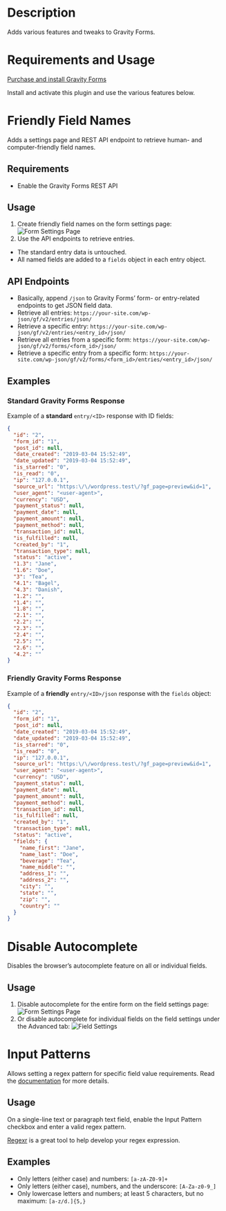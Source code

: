 # Description

Adds various features and tweaks to Gravity Forms.

# Requirements and Usage

[Purchase and install Gravity Forms](https://www.gravityforms.com/pricing/)

Install and activate this plugin and use the various features below.

# Friendly Field Names

Adds a settings page and REST API endpoint to retrieve human- and computer-friendly field names.

## Requirements

- Enable the Gravity Forms REST API

## Usage

1. Create friendly field names on the form settings page:
  ![Form Settings Page](img/friendly-field-names-form.png)
2. Use the API endpoints to retrieve entries.
  - The standard entry data is untouched.
  - All named fields are added to a `fields` object in each entry object.

## API Endpoints

- Basically, append `/json` to Gravity Forms’ form- or entry-related endpoints to get JSON field data.
- Retrieve all entries:  `https://your-site.com/wp-json/gf/v2/entries/json/`
- Retrieve a specific entry:  `https://your-site.com/wp-json/gf/v2/entries/<entry_id>/json/`
- Retrieve all entries from a specific form:  `https://your-site.com/wp-json/gf/v2/forms/<form_id>/json/`
- Retrieve a specific entry from a specific form:  `https://your-site.com/wp-json/gf/v2/forms/<form_id>/entries/<entry_id>/json/`

## Examples

### Standard Gravity Forms Response

Example of a **standard** `entry/<ID>` response with ID fields:

```json
{
  "id": "2",
  "form_id": "1",
  "post_id": null,
  "date_created": "2019-03-04 15:52:49",
  "date_updated": "2019-03-04 15:52:49",
  "is_starred": "0",
  "is_read": "0",
  "ip": "127.0.0.1",
  "source_url": "https:\/\/wordpress.test\/?gf_page=preview&id=1",
  "user_agent": "<user-agent>",
  "currency": "USD",
  "payment_status": null,
  "payment_date": null,
  "payment_amount": null,
  "payment_method": null,
  "transaction_id": null,
  "is_fulfilled": null,
  "created_by": "1",
  "transaction_type": null,
  "status": "active",
  "1.3": "Jane",
  "1.6": "Doe",
  "3": "Tea",
  "4.1": "Bagel",
  "4.3": "Danish",
  "1.2": "",
  "1.4": "",
  "1.8": "",
  "2.1": "",
  "2.2": "",
  "2.3": "",
  "2.4": "",
  "2.5": "",
  "2.6": "",
  "4.2": ""
}
```

### Friendly Gravity Forms Response

Example of a **friendly** `entry/<ID>/json` response with the `fields` object:

```json
{
  "id": "2",
  "form_id": "1",
  "post_id": null,
  "date_created": "2019-03-04 15:52:49",
  "date_updated": "2019-03-04 15:52:49",
  "is_starred": "0",
  "is_read": "0",
  "ip": "127.0.0.1",
  "source_url": "https:\/\/wordpress.test\/?gf_page=preview&id=1",
  "user_agent": "<user-agent>",
  "currency": "USD",
  "payment_status": null,
  "payment_date": null,
  "payment_amount": null,
  "payment_method": null,
  "transaction_id": null,
  "is_fulfilled": null,
  "created_by": "1",
  "transaction_type": null,
  "status": "active",
  "fields": {
    "name_first": "Jane",
    "name_last": "Doe",
    "beverage": "Tea",
    "name_middle": "",
    "address_1": "",
    "address_2": "",
    "city": "",
    "state": "",
    "zip": "",
    "country": ""
  }
}
```

# Disable Autocomplete

Disables the browser’s autocomplete feature on all or individual fields.

## Usage

1. Disable autocomplete for the entire form on the field settings page:
  ![Form Settings Page](img/disable-autocomplete-form.png)
2. Or disable autocomplete for individual fields on the field settings under the Advanced tab:
  ![Field Settings](img/disable-autocomplete-field.png)

# Input Patterns

Allows setting a regex pattern for specific field value requirements. Read the [documentation](https://developer.mozilla.org/en-US/docs/Web/HTML/Element/input#attr-pattern) for more details.

## Usage

On a single-line text or paragraph text field, enable the Input Pattern checkbox and enter a valid regex pattern.

[Regexr](https://regexr.com/) is a great tool to help develop your regex expression.

## Examples

- Only letters (either case) and numbers: `[a-zA-Z0-9]+`
- Only letters (either case), numbers, and the underscore: `[A-Za-z0-9_]`
- Only lowercase letters and numbers; at least 5 characters, but no maximum: `[a-z/d.]{5,}`
